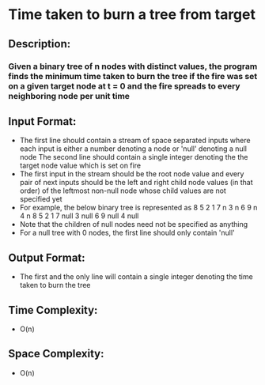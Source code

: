 # Time taken to burn a tree from target
## Description:
### Given a binary tree of n nodes with distinct values, the program finds the minimum time taken to burn the tree if the fire was set on a given target node at t = 0 and the fire spreads to every neighboring node per unit time
## Input Format:
* The first line should contain a stream of space separated inputs where each input is either a number denoting a node or 'null' denoting a null node
The second line should contain a single integer denoting the the target node value which is set on fire
* The first input in the stream should be the root node value and every pair of next inputs should be the left and right child node values (in that order) of the leftmost non-null node whose child values are not specified yet
* For example, the below binary tree is represented as
                                                      8
                                              5               2
                                          1       7       n       3
                                        n   6   9   n           4   n
8 5 2 1 7 null 3 null 6 9 null 4 null
* Note that the children of null nodes need not be specified as anything
* For a null tree with 0 nodes, the first line should only contain 'null'
## Output Format:
* The first and the only line will contain a single integer denoting the time taken to burn the tree
## Time Complexity: 
* O(n)
## Space Complexity: 
* O(n)